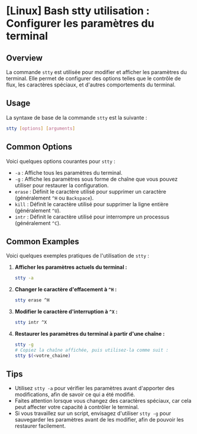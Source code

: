# [Linux] Bash stty utilisation : Configurer les paramètres du terminal

## Overview
La commande `stty` est utilisée pour modifier et afficher les paramètres du terminal. Elle permet de configurer des options telles que le contrôle de flux, les caractères spéciaux, et d'autres comportements du terminal.

## Usage
La syntaxe de base de la commande `stty` est la suivante :

```bash
stty [options] [arguments]
```

## Common Options
Voici quelques options courantes pour `stty` :

- `-a` : Affiche tous les paramètres du terminal.
- `-g` : Affiche les paramètres sous forme de chaîne que vous pouvez utiliser pour restaurer la configuration.
- `erase` : Définit le caractère utilisé pour supprimer un caractère (généralement `^H` ou `Backspace`).
- `kill` : Définit le caractère utilisé pour supprimer la ligne entière (généralement `^U`).
- `intr` : Définit le caractère utilisé pour interrompre un processus (généralement `^C`).

## Common Examples
Voici quelques exemples pratiques de l'utilisation de `stty` :

1. **Afficher les paramètres actuels du terminal :**

   ```bash
   stty -a
   ```

2. **Changer le caractère d'effacement à `^H` :**

   ```bash
   stty erase ^H
   ```

3. **Modifier le caractère d'interruption à `^X` :**

   ```bash
   stty intr ^X
   ```

4. **Restaurer les paramètres du terminal à partir d'une chaîne :**

   ```bash
   stty -g
   # Copiez la chaîne affichée, puis utilisez-la comme suit :
   stty $(<votre_chaine)
   ```

## Tips
- Utilisez `stty -a` pour vérifier les paramètres avant d'apporter des modifications, afin de savoir ce qui a été modifié.
- Faites attention lorsque vous changez des caractères spéciaux, car cela peut affecter votre capacité à contrôler le terminal.
- Si vous travaillez sur un script, envisagez d'utiliser `stty -g` pour sauvegarder les paramètres avant de les modifier, afin de pouvoir les restaurer facilement.